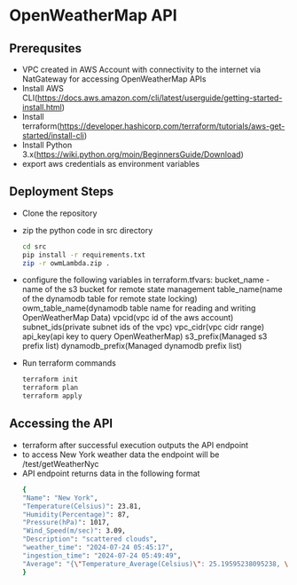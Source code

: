 # OpenWeatherMap API

## Prerequsites

- VPC created in AWS Account with connectivity to the internet via NatGateway for accessing OpenWeatherMap APIs
- Install AWS CLI(https://docs.aws.amazon.com/cli/latest/userguide/getting-started-install.html)
- Install terraform(https://developer.hashicorp.com/terraform/tutorials/aws-get-started/install-cli)
- Install Python 3.x(https://wiki.python.org/moin/BeginnersGuide/Download)
- export aws credentials as environment variables

## Deployment Steps

- Clone the repository
- zip the python code in src directory
    ```sh
    cd src
    pip install -r requirements.txt
    zip -r owmLambda.zip .
    ```
- configure the following variables in terraform.tfvars:
bucket_name - name of the s3 bucket for remote state management
table_name(name of the dynamodb table for remote state locking)
owm_table_name(dynamodb table name for reading and writing OpenWeatherMap Data)
vpcid(vpc id of the aws account)
subnet_ids(private subnet ids of the vpc)
vpc_cidr(vpc cidr range)
api_key(api key to query OpenWeatherMap)
s3_prefix(Managed s3 prefix list)
dynamodb_prefix(Managed dynamodb prefix list)
- Run terraform commands

    ```sh
    terraform init
    terraform plan
    terraform apply
    ```

## Accessing the API
- terraform after successful execution outputs the API endpoint
- to access New York weather data the endpoint will be <api-endpoint>/test/getWeatherNyc
- API endpoint returns data in the following format
    ```sh
    {
    "Name": "New York",
    "Temperature(Celsius)": 23.81,
    "Humidity(Percentage)": 87,
    "Pressure(hPa)": 1017,
    "Wind_Speed(m/sec)": 3.09,
    "Description": "scattered clouds",
    "weather_time": "2024-07-24 05:45:17",
    "ingestion_time": "2024-07-24 05:49:49",
    "Average": "{\"Temperature_Average(Celsius)\": 25.19595238095238, \"Pressure_Average(hPa)\": 1016.5, \"Humidity_Average(Percentage)\": 72.11904761904762, \"Wind_Speed_Average(m/sec)\": 3.572619047619048}"
    }
    ```

